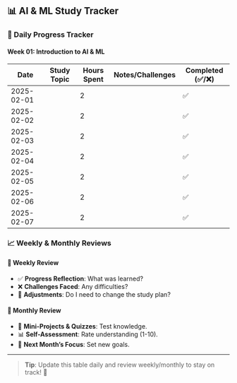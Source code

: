 ## **📊 AI & ML Study Tracker**

### **📝 Daily Progress Tracker**

#### **Week 01: Introduction to AI & ML**

| Date       | Study Topic  | Hours Spent | Notes/Challenges | Completed (✅/❌) |
|------------|-------------|-------------|------------------|------------------|
| 2025-02-01 |             | 2           |                  | ✅                |
| 2025-02-02 |             | 2           |                  | ✅                |
| 2025-02-03 |             | 2           |                  | ✅                |
| 2025-02-04 |             | 2           |                  | ✅                |
| 2025-02-05 |             | 2           |                  | ✅                |
| 2025-02-06 |             | 2           |                  | ✅                |
| 2025-02-07 |             | 2           |                  | ✅                |

### **📈 Weekly & Monthly Reviews**

#### **📅 Weekly Review**
- ✅ **Progress Reflection**: What was learned?
- ❌ **Challenges Faced**: Any difficulties?
- 🔄 **Adjustments**: Do I need to change the study plan?

#### **📆 Monthly Review**
- 📝 **Mini-Projects & Quizzes**: Test knowledge.
- 📊 **Self-Assessment**: Rate understanding (1-10).
- 🎯 **Next Month’s Focus**: Set new goals.

---
> **Tip**: Update this table daily and review weekly/monthly to stay on track! 🚀

